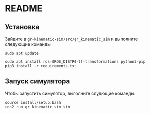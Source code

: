 # README

## Установка

Зайдите в `gr-kinematic-sim/src/gr_kinematic_sim` и выполните следующие команды

```shell
sudo apt update
```

```shell
sudo apt install ros-$ROS_DISTRO-tf-transformations python3-pip
pip3 install -r requirements.txt
```

## Запуск симулятора 

Чтобы запустить симулятор, выполните слудющие команды:

```
source install/setup.bash
ros2 run gr_kinematic_sim sim
```
